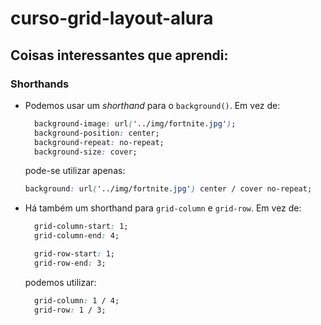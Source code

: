 # curso-grid-layout-alura

## Coisas interessantes que aprendi:

### Shorthands

* Podemos usar um *shorthand* para o `background()`. Em vez de:

  ```css
    background-image: url('../img/fortnite.jpg');
    background-position: center;
    background-repeat: no-repeat;
    background-size: cover;
  ```

  pode-se utilizar apenas:

  ```css
  background: url('../img/fortnite.jpg') center / cover no-repeat;
  ```
  
  

* Há também um shorthand para `grid-column` e `grid-row`. Em vez de:

  ```css
    grid-column-start: 1;
    grid-column-end: 4;
  
    grid-row-start: 1;
    grid-row-end: 3;
  ```

  podemos utilizar:

  ```css
    grid-column: 1 / 4;
    grid-row: 1 / 3;
  ```

  
